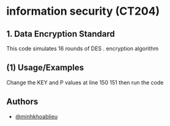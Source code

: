 # information security (CT204)

## 1. Data Encryption Standard

This code simulates 16 rounds of DES . encryption algorithm

## (1) Usage/Examples

Change the KEY and P values at line 150 151 then run the code

## Authors

- [@minhkhoablieu](https://www.github.com/minhkhoablieu)
